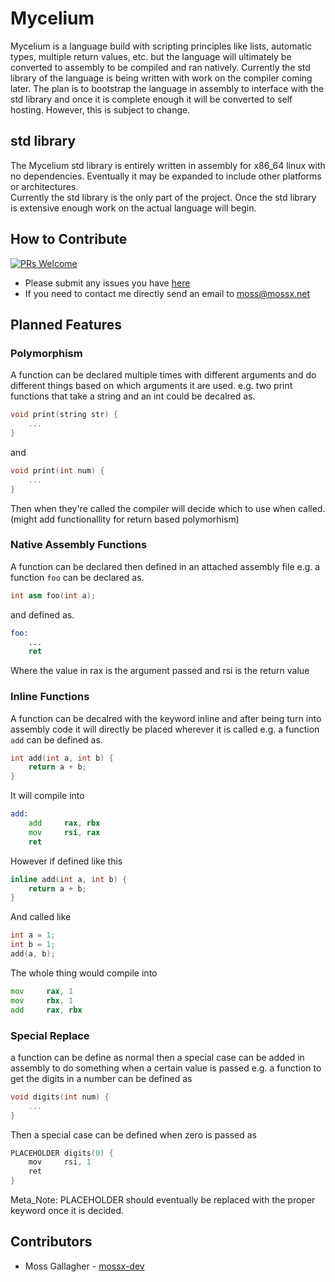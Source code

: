  # Mycelium
 Mycelium is a language build with scripting principles like lists, automatic types, multiple return values, etc. but the language will ultimately be converted to assembly to be compiled and ran natively. Currently the std library of the language is being written with work on the compiler coming later. The plan is to bootstrap the language in assembly to interface with the std library and once it is complete enough it will be converted to self hosting. However, this is subject to change.

 ## std library
 The Mycelium std library is entirely written in assembly for x86_64 linux with no dependencies. Eventually it may be expanded to include other platforms or architectures. <br>
 Currently the std library is the only part of the project. Once the std library is extensive enough work on the actual language will begin. <br>

 ## How to Contribute
  [![PRs Welcome](https://img.shields.io/badge/PRs-welcome-brightgreen.svg)](http://makeapullrequest.com)<br>
  - Please submit any issues you have [here](https://github.com/mossx-dev/Mycelium/issues/new/choose)
  - If you need to contact me directly send an email to <moss@mossx.net>

## Planned Features
### Polymorphism
A function can be declared multiple times with different arguments and do different things based on which arguments it are used.
e.g. two print functions that take a string and an int could be decalred as. 
``` c++
void print(string str) {
    ...
}
```
and
``` c++
void print(int num) {
    ...
}
```
Then when they're called the compiler will decide which to use when called. (might add functionallity for return based polymorhism)

### Native Assembly Functions
A function can be declared then defined in an attached assembly file
e.g. a function `foo` can be declared as.

``` c++
int asm foo(int a);
```
and defined as.

``` asm
foo:
    ...
    ret
```
Where the value in rax is the argument passed and rsi is the return value


### Inline Functions
A function can be decalred with the keyword inline and after being turn into assembly code it will directly be placed wherever it is called
e.g. a function `add` can be defined as.
``` c++
int add(int a, int b) {
    return a + b;
}
```
It will compile into
``` asm
add:
    add     rax, rbx
    mov     rsi, rax
    ret
```
However if defined like this
``` c++
inline add(int a, int b) {
    return a + b;
}
```
And called like 
``` c++
int a = 1;
int b = 1;
add(a, b);
```
The whole thing would compile into
``` asm
mov     rax, 1
mov     rbx, 1
add     rax, rbx
```

### Special Replace 
a function can be define as normal then a special case can be added in assembly to do something when a certain value is passed
e.g. a function to get the digits in a number can be defined as
``` c++
void digits(int num) {
    ...
}
```
Then a special case can be defined when zero is passed as
``` c++
PLACEHOLDER digits(0) {
    mov     rsi, 1
    ret
}
```
Meta_Note: PLACEHOLDER should eventually be replaced with the proper keyword once it is decided.



 ## Contributors
 - Moss Gallagher - [mossx-dev](https://github.com/mossx-dev)
 
 
